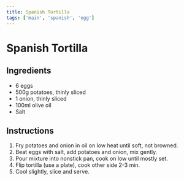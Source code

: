 ```yaml
---
title: Spanish Tortilla
tags: ['main', 'spanish', 'egg']
---
```


# Spanish Tortilla

## Ingredients
- 6 eggs
- 500g potatoes, thinly sliced
- 1 onion, thinly sliced
- 100ml olive oil
- Salt

## Instructions
1. Fry potatoes and onion in oil on low heat until soft, not browned.
2. Beat eggs with salt, add potatoes and onion, mix gently.
3. Pour mixture into nonstick pan, cook on low until mostly set.
4. Flip tortilla (use a plate), cook other side 2-3 min.
5. Cool slightly, slice and serve. 